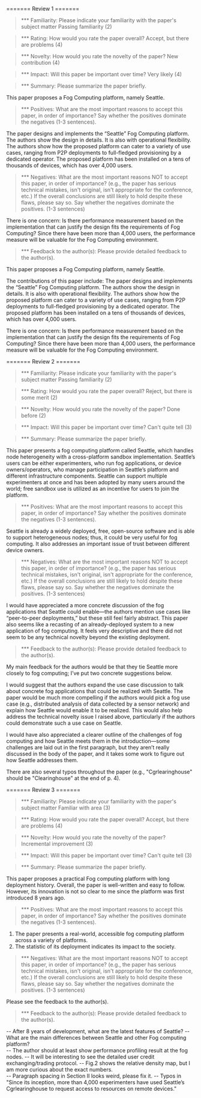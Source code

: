 ======= Review 1 =======

> *** Familiarity: Please indicate your familiarity with the paper's subject matter
Passing familiarity (2)

> *** Rating: How would you rate the paper overall?
Accept, but there are problems (4)

> *** Novelty: How would you rate the novelty of the paper?
New contribution (4)

> *** Impact: Will this paper be important over time?
Very likely (4)

> *** Summary: Please summarize the paper briefly.

This paper proposes a Fog Computing platform, namely Seattle.

> *** Positives: What are the most important reasons to accept this paper, in order of importance?  Say whether the positives dominate the negatives (1-3 sentences).

The paper designs and implements the “Seattle” Fog Computing platform. The authors show the design in details. It is also with operational flexibility. The authors show how the proposed platform can cater to a variety of use cases, ranging from P2P deployments to full-fledged provisioning by a dedicated operator. The proposed platform has been installed on a tens of thousands of devices, which has over 4,000 users.

> *** Negatives: What are the most important reasons NOT to accept this paper, in order of importance? (e.g., the paper has serious technical mistakes, isn't 
original, isn't appropriate for the conference,  etc.)  If the overall conclusions are still likely to hold despite these flaws, please say so. 
Say whether the negatives dominate the positives. (1-3 sentences)

There is one concern: 
Is there performance measurement based on the implementation that can justify the design fits the requirements of Fog Computing? Since there have been more than 4,000 users, the performance measure will be valuable for the Fog Computing environment.

> *** Feedback to the author(s): Please provide detailed feedback to the author(s).

This paper proposes a Fog Computing platform, namely Seattle.

The contributions of this paper include:
The paper designs and implements the “Seattle” Fog Computing platform. The authors show the design in details. It is also with operational flexibility. The authors show how the proposed platform can cater to a variety of use cases, ranging from P2P deployments to full-fledged provisioning by a dedicated operator. The proposed platform has been installed on a tens of thousands of devices, which has over 4,000 users. 

There is one concern: 
Is there performance measurement based on the implementation that can justify the design fits the requirements of Fog Computing? Since there have been more than 4,000 users, the performance measure will be valuable for the Fog Computing environment.

======= Review 2 =======

> *** Familiarity: Please indicate your familiarity with the paper's subject matter
Passing familiarity (2)

> *** Rating: How would you rate the paper overall?
Reject, but there is some merit (2)

> *** Novelty: How would you rate the novelty of the paper?
Done before (2)

> *** Impact: Will this paper be important over time?
Can't quite tell (3)

> *** Summary: Please summarize the paper briefly.

This paper presents a fog computing platform called Seattle, which handles node heterogeneity with a cross-platform sandbox implementation. Seattle’s users can be either experimenters, who run fog applications, or device owners/operators, who manage participation in Seattle’s platform and different infrastructure components. Seattle can support multiple experimenters at once and has been adopted by many users around the world; free sandbox use is utilized as an incentive for users to join the platform.

> *** Positives: What are the most important reasons to accept this paper, in order of importance?  Say whether the positives dominate the negatives (1-3 sentences).

Seattle is already a widely deployed, free, open-source software and is able to support heterogeneous nodes; thus, it could be very useful for fog computing. It also addresses an important issue of trust between different device owners.

> *** Negatives: What are the most important reasons NOT to accept this paper, in order of importance? (e.g., the paper has serious technical mistakes, isn't 
original, isn't appropriate for the conference,  etc.)  If the overall conclusions are still likely to hold despite these flaws, please say so. 
Say whether the negatives dominate the positives. (1-3 sentences)

I would have appreciated a more concrete discussion of the fog applications that Seattle could enable—the authors mention use cases like “peer-to-peer deployments,” but these still feel fairly abstract. This paper also seems like a recasting of an already-deployed system to a new application of fog computing. It feels very descriptive and there did not seem to be any technical novelty beyond the existing deployment.

> *** Feedback to the author(s): Please provide detailed feedback to the author(s).

My main feedback for the authors would be that they tie Seattle more closely to fog computing; I’ve put two concrete suggestions below.

I would suggest that the authors expand the use case discussion to talk about concrete fog applications that could be realized with Seattle. The paper would be much more compelling if the authors would pick a fog use case (e.g., distributed analysis of data collected by a sensor network) and explain how Seattle would enable it to be realized. This would also help address the technical novelty issue I raised above, particularly if the authors could demonstrate such a use case on Seattle.

I would have also appreciated a clearer outline of the challenges of fog computing and how Seattle meets them in the introduction—some challenges are laid out in the first paragraph, but they aren’t really discussed in the body of the paper, and it takes some work to figure out how Seattle addresses them.

There are also several typos throughout the paper (e.g., "Cgrlearinghouse" should be "Clearinghouse" at the end of p. 4).

======= Review 3 =======

> *** Familiarity: Please indicate your familiarity with the paper's subject matter
Familiar with area (3)

> *** Rating: How would you rate the paper overall?
Accept, but there are problems (4)

> *** Novelty: How would you rate the novelty of the paper?
Incremental improvement (3)

> *** Impact: Will this paper be important over time?
Can't quite tell (3)

> *** Summary: Please summarize the paper briefly.

This paper proposes a practical Fog computing platform with long deployment history. Overall, the paper is well-written and easy to follow. However, its innovation is not so clear to me since the platform was first introduced 8 years 
 ago.

> *** Positives: What are the most important reasons to accept this paper, in order of importance?  Say whether the positives dominate the negatives (1-3 sentences).

1. The paper presents a real-world, accessible fog computing platform across a variety of platforms.
2. The statistic of its deployment indicates its impact to the society.

> *** Negatives: What are the most important reasons NOT to accept this paper, in order of importance? (e.g., the paper has serious technical mistakes, isn't 
original, isn't appropriate for the conference,  etc.)  If the overall conclusions are still likely to hold despite these flaws, please say so. 
Say whether the negatives dominate the positives. (1-3 sentences)

Please see the feedback to the author(s).

> *** Feedback to the author(s): Please provide detailed feedback to the author(s).

-- After 8 years of development, what are the latest features of Seattle?
-- What are the main differences between Seattle and other Fog computing platform?  
-- The author should at least show performance profiling result at the fog nodes. 
-- It will be interesting to see the detailed user credit exchanging/trading protocol.
-- Fig.2 shows the relative density map, but I am more curious about the exact numbers.  
-- Paragraph spacing in Section II looks weird, please fix it.
-- Typos in "Since its inception, more than 4,000 experimenters have used Seattle’s Cgrlearinghouse to request access to resources
on remote devices."

